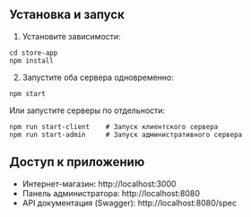 ## Установка и запуск

1. Установите зависимости:

```
cd store-app
npm install
```

2. Запустите оба сервера одновременно:

```
npm start
```

Или запустите серверы по отдельности:

```
npm run start-client    # Запуск клиентского сервера
npm run start-admin     # Запуск административного сервера
```

## Доступ к приложению

- Интернет-магазин: http://localhost:3000
- Панель администратора: http://localhost:8080
- API документация (Swagger): http://localhost:8080/spec
